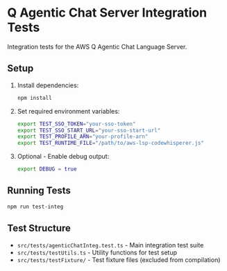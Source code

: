 # Q Agentic Chat Server Integration Tests

Integration tests for the AWS Q Agentic Chat Language Server.

## Setup

1. Install dependencies:
   ```bash
   npm install
   ```

2. Set required environment variables:
   ```bash
   export TEST_SSO_TOKEN="your-sso-token"
   export TEST_SSO_START_URL="your-sso-start-url"
   export TEST_PROFILE_ARN="your-profile-arn"
   export TEST_RUNTIME_FILE="/path/to/aws-lsp-codewhisperer.js"
   ```

3. Optional - Enable debug output:
   ```bash
   export DEBUG = true
   ```

## Running Tests

```bash
npm run test-integ
```

## Test Structure

- `src/tests/agenticChatInteg.test.ts` - Main integration test suite
- `src/tests/testUtils.ts` - Utility functions for test setup
- `src/tests/testFixture/` - Test fixture files (excluded from compilation)
